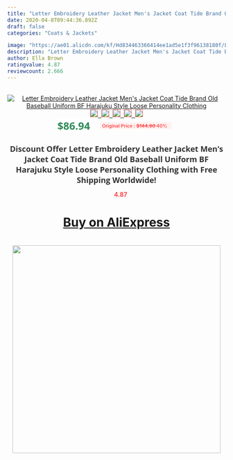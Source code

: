 ```yaml
---
title: "Letter Embroidery Leather Jacket Men's Jacket Coat Tide Brand Old Baseball Uniform BF Harajuku Style Loose Personality Clothing"
date: 2020-04-8T09:44:36.892Z
draft: false
categories: "Coats & Jackets"

image: "https://ae01.alicdn.com/kf/Hd834463366414ee1ad5e1f3f96138180f/Letter-Embroidery-Leather-Jacket-Men-s-Jacket-Coat-Tide-Brand-Old-Baseball-Uniform-BF-Harajuku-Style.png_220x220.png"
description: "Letter Embroidery Leather Jacket Men's Jacket Coat Tide Brand Old Baseball Uniform BF Harajuku Style Loose Personality Clothing"
author: Ella Brown
ratingvalue: 4.87
reviewcount: 2.666
---
```

<br>
<div style="text-align: center;">
<a href="https://s.click.aliexpress.com/e/_A2e437" target="_blank" rel="nofollow noopener noreferrer"><img alt="Letter Embroidery Leather Jacket Men's Jacket Coat Tide Brand Old Baseball Uniform BF Harajuku Style Loose Personality Clothing" class="magnifier-image" src="https://ae01.alicdn.com/kf/Hd834463366414ee1ad5e1f3f96138180f/Letter-Embroidery-Leather-Jacket-Men-s-Jacket-Coat-Tide-Brand-Old-Baseball-Uniform-BF-Harajuku-Style.png_220x220.png_640x640.jpg">
<br>
<img style="border:1px solid salmon" src="https://ae01.alicdn.com/kf/Hd834463366414ee1ad5e1f3f96138180f/Letter-Embroidery-Leather-Jacket-Men-s-Jacket-Coat-Tide-Brand-Old-Baseball-Uniform-BF-Harajuku-Style.png_120x120.jpg">&nbsp;&nbsp;<img style="border:1px solid salmon" src="https://ae01.alicdn.com/kf/Hf7b31229159a4939baa035403b3a3b11x/Letter-Embroidery-Leather-Jacket-Men-s-Jacket-Coat-Tide-Brand-Old-Baseball-Uniform-BF-Harajuku-Style.png_120x120.jpg">&nbsp;&nbsp;<img style="border:1px solid salmon" src="https://ae01.alicdn.com/kf/H55c0f2a8cc984f679577e6d69be37486I/Letter-Embroidery-Leather-Jacket-Men-s-Jacket-Coat-Tide-Brand-Old-Baseball-Uniform-BF-Harajuku-Style.png_120x120.jpg">&nbsp;&nbsp;<img style="border:1px solid salmon" src="https://ae01.alicdn.com/kf/H4198478cf1c247d79899e1100d7c9d12u/Letter-Embroidery-Leather-Jacket-Men-s-Jacket-Coat-Tide-Brand-Old-Baseball-Uniform-BF-Harajuku-Style.png_120x120.jpg">&nbsp;&nbsp;<img style="border:1px solid salmon" src="https://ae01.alicdn.com/kf/H094abfdfc9d5413a9a4cf07579300b0b6/Letter-Embroidery-Leather-Jacket-Men-s-Jacket-Coat-Tide-Brand-Old-Baseball-Uniform-BF-Harajuku-Style.png_120x120.jpg"></a></div><br0>
<div style="text-align: center;"><span style="background-color: white; border: 0px; box-sizing: border-box; color: seagreen; display: inline-block; font-family: &quot;open sans&quot; , &quot;arial&quot; , &quot;helvetica&quot; , sans-serif , &quot;heiti&quot;; font-size: 24px; font-stretch: inherit; font-weight: 700; line-height: inherit; margin: 0px 10px 0px 0px; padding: 0px; vertical-align: middle;">$86.94 </span>
<span style="background: rgb(255 , 241 , 241); border-radius: 3px; border: 0px; box-sizing: border-box; color: #ff4747; display: inline-block; font-family: inherit; font-size: 12px; font-stretch: inherit; font-style: inherit; font-variant: inherit; font-weight: 600; line-height: inherit; margin: 0px; padding: 2px 5px; transform: scale(0.9); vertical-align: middle;">Original Price : <b style="text-decoration: line-through;">$144.90 </b> 40%&nbsp;&nbsp;</span></div>
<h1 style="color: #333333; display: inline-block; font-family: &quot;open sans&quot; , &quot;arial&quot; , &quot;helvetica&quot; , sans-serif , &quot;heiti&quot;; font-size: 18px; font-stretch: inherit; font-weight: 700; text-align: center;">Discount Offer Letter Embroidery Leather Jacket Men's Jacket Coat Tide Brand Old Baseball Uniform BF Harajuku Style Loose Personality Clothing with Free Shipping Worldwide!</h1>
<div style="color: #ff4747; text-align: center;">
<img src="https://4.bp.blogspot.com/-M0ZcTcb-5uY/XleCXlxnR4I/AAAAAAAAAEc/OrjgMkXV1oMQFaCRZj5HQwOCBcu3w1FegCPcBGAYYCw/s1600/star.png" style="height: 15px;">&nbsp;<b>4.87</b></div>
<div class="button_cont" align="center"><a class="buynow_a" href="https://s.click.aliexpress.com/e/_A2e437" target="_blank" rel="nofollow noopener noreferrer"><H1>Buy on AliExpress</H1></a></div><br>
<div class="separator" style="clear: both; text-align: center;">
<img src="https://lh3.googleusercontent.com/-pTy5HemUv9M/XlePHvY0dAI/AAAAAAAAAE4/0nX5iRUoIWY8eMW9Dpxeirr157OZliDIgCLcBGAsYHQ/s1600/badge.gif" width="480">
</div>
